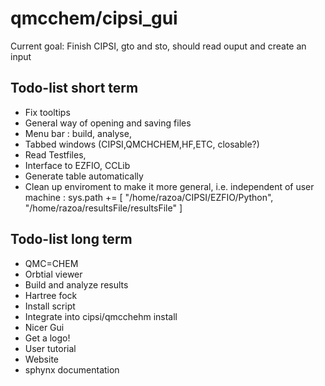 qmcchem/cipsi_gui
===========

Current goal: Finish CIPSI, gto and sto, should read ouput and create an input

## Todo-list short term

* Fix tooltips
* General way of opening and saving files
* Menu bar : build, analyse,
* Tabbed windows (CIPSI,QMCHCHEM,HF,ETC, closable?)
* Read Testfiles,
* Interface to EZFIO, CCLib
* Generate table automatically
* Clean up enviroment to make it more general, i.e. independent of user machine : sys.path +=  [ "/home/razoa/CIPSI/EZFIO/Python", "/home/razoa/resultsFile/resultsFile" ]



## Todo-list long term

* QMC=CHEM
* Orbtial viewer
* Build and analyze results
* Hartree fock
* Install script
* Integrate into cipsi/qmcchehm install
* Nicer Gui
* Get a logo!
* User tutorial
* Website
* sphynx documentation

